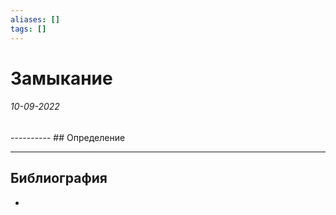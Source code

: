 ```yaml
---
aliases: []
tags: []
---
```

# Замыкание
<h6>10-09-2022</h6>
----------
## Определение


---
## Библиография
- 
